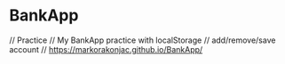 # BankApp
// Practice // My BankApp practice with localStorage // add/remove/save account //
https://markorakonjac.github.io/BankApp/
